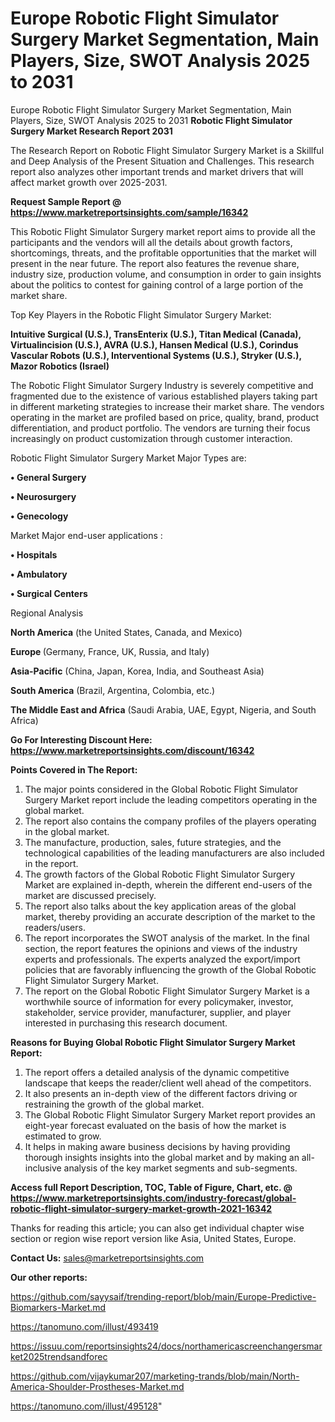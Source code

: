 # Europe Robotic Flight Simulator Surgery Market Segmentation, Main Players, Size, SWOT Analysis 2025 to 2031
 Europe Robotic Flight Simulator Surgery Market Segmentation, Main Players, Size, SWOT Analysis 2025 to 2031
<strong>Robotic Flight Simulator Surgery Market Research Report 2031</strong>

The Research Report on Robotic Flight Simulator Surgery Market is a Skillful and Deep Analysis of the Present Situation and Challenges. This research report also analyzes other important trends and market drivers that will affect market growth over 2025-2031.

<strong>Request Sample Report @ <a href=https://www.marketreportsinsights.com/sample/16342>https://www.marketreportsinsights.com/sample/16342</a></strong>

This Robotic Flight Simulator Surgery market report aims to provide all the participants and the vendors will all the details about growth factors, shortcomings, threats, and the profitable opportunities that the market will present in the near future. The report also features the revenue share, industry size, production volume, and consumption in order to gain insights about the politics to contest for gaining control of a large portion of the market share.

Top Key Players in the Robotic Flight Simulator Surgery Market:

<strong>Intuitive Surgical (U.S.), TransEnterix (U.S.), Titan Medical (Canada), Virtualincision (U.S.), AVRA (U.S.), Hansen Medical (U.S.), Corindus Vascular Robots (U.S.), Interventional Systems (U.S.), Stryker (U.S.), Mazor Robotics (Israel)</strong>

The Robotic Flight Simulator Surgery Industry is severely competitive and fragmented due to the existence of various established players taking part in different marketing strategies to increase their market share. The vendors operating in the market are profiled based on price, quality, brand, product differentiation, and product portfolio. The vendors are turning their focus increasingly on product customization through customer interaction.

Robotic Flight Simulator Surgery Market Major Types are:

<strong>• General Surgery

• Neurosurgery

• Genecology</strong>

Market Major end-user applications :

<strong>• Hospitals

• Ambulatory

• Surgical Centers</strong>

Regional Analysis

</u><strong><b>North America</b></strong> (the United States, Canada, and Mexico)

<strong><b>Europe </b></strong>(Germany, France, UK, Russia, and Italy)

<strong><b>Asia-Pacific</b></strong> (China, Japan, Korea, India, and Southeast Asia)

<strong><b>South America</b></strong> (Brazil, Argentina, Colombia, etc.)

<strong><b>The Middle East and Africa</b></strong> (Saudi Arabia, UAE, Egypt, Nigeria, and South Africa)

<strong>Go For Interesting Discount Here: <a href=https://www.marketreportsinsights.com/discount/16342>https://www.marketreportsinsights.com/discount/16342</a></strong>

<strong>Points Covered in The Report:</strong>
<ol>
  <li>The major points considered in the Global Robotic Flight Simulator Surgery Market report include the leading competitors operating in the global market.</li>
  <li>The report also contains the company profiles of the players operating in the global market.</li>
  <li>The manufacture, production, sales, future strategies, and the technological capabilities of the leading manufacturers are also included in the report.</li>
  <li>The growth factors of the Global Robotic Flight Simulator Surgery Market are explained in-depth, wherein the different end-users of the market are discussed precisely.</li>
  <li>The report also talks about the key application areas of the global market, thereby providing an accurate description of the market to the readers/users.</li>
  <li>The report incorporates the SWOT analysis of the market. In the final section, the report features the opinions and views of the industry experts and professionals. The experts analyzed the export/import policies that are favorably influencing the growth of the Global Robotic Flight Simulator Surgery Market.</li>
  <li>The report on the Global Robotic Flight Simulator Surgery Market is a worthwhile source of information for every policymaker, investor, stakeholder, service provider, manufacturer, supplier, and player interested in purchasing this research document.</li>
</ol>
<strong>Reasons for Buying Global Robotic Flight Simulator Surgery Market Report:</strong>

<ol>
  <li>The report offers a detailed analysis of the dynamic competitive landscape that keeps the reader/client well ahead of the competitors.</li>
  <li>It also presents an in-depth view of the different factors driving or restraining the growth of the global market.</li>
  <li>The Global Robotic Flight Simulator Surgery Market report provides an eight-year forecast evaluated on the basis of how the market is estimated to grow.</li>
  <li>It helps in making aware business decisions by having providing thorough insights insights into the global market and by making an all-inclusive analysis of the key market segments and sub-segments.</li>
</ol>
<strong>Access full Report Description, TOC, Table of Figure, Chart, etc. @ <a href=https://www.marketreportsinsights.com/industry-forecast/global-robotic-flight-simulator-surgery-market-growth-2021-16342>https://www.marketreportsinsights.com/industry-forecast/global-robotic-flight-simulator-surgery-market-growth-2021-16342</a></strong>


Thanks for reading this article; you can also get individual chapter wise section or region wise report version like Asia, United States, Europe.

<strong>Contact Us:</strong>
sales@marketreportsinsights.com

<strong>Our other reports:</strong>

<a href=https://github.com/sayysaif/trending-report/blob/main/Europe-Predictive-Biomarkers-Market.md>https://github.com/sayysaif/trending-report/blob/main/Europe-Predictive-Biomarkers-Market.md</a>

<a href=https://tanomuno.com/illust/493419>https://tanomuno.com/illust/493419</a>

<a href=https://issuu.com/reportsinsights24/docs/northamericascreenchangersmarket2025trendsandforec>https://issuu.com/reportsinsights24/docs/northamericascreenchangersmarket2025trendsandforec</a>

<a href=https://github.com/vijaykumar207/marketing-trands/blob/main/North-America-Shoulder-Prostheses-Market.md>https://github.com/vijaykumar207/marketing-trands/blob/main/North-America-Shoulder-Prostheses-Market.md</a>

<a href=https://tanomuno.com/illust/495128>https://tanomuno.com/illust/495128</a>"
